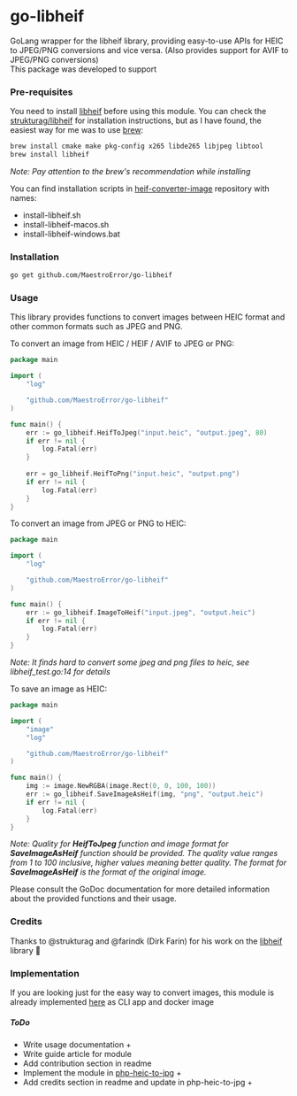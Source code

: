 # go-libheif
 GoLang wrapper for the libheif library, providing easy-to-use APIs for HEIC to JPEG/PNG conversions and vice versa. (Also provides support for AVIF to JPEG/PNG conversions)      
 This package was developed to support 

### Pre-requisites
You need to install [libheif](https://github.com/strukturag/libheif) before using this module. You can check the [strukturag/libheif](https://github.com/strukturag/libheif) for installation instructions, but as I have found, the easiest way for me was to use [brew](https://brew.sh/):
```bash
brew install cmake make pkg-config x265 libde265 libjpeg libtool
brew install libheif
```
*Note: Pay attention to the brew's recommendation while installing*    

You can find installation scripts in [heif-converter-image](https://github.com/MaestroError/heif-converter-image) repository with names:
- install-libheif.sh
- install-libheif-macos.sh
- install-libheif-windows.bat

### Installation
```bash
go get github.com/MaestroError/go-libheif
```

### Usage
This library provides functions to convert images between HEIC format and other common formats such as JPEG and PNG.       
          
To convert an image from HEIC / HEIF / AVIF to JPEG or PNG:
```go
package main

import (
	"log"

	"github.com/MaestroError/go-libheif"
)

func main() {
	err := go_libheif.HeifToJpeg("input.heic", "output.jpeg", 80)
	if err != nil {
		log.Fatal(err)
	}
	
	err = go_libheif.HeifToPng("input.heic", "output.png")
	if err != nil {
		log.Fatal(err)
	}
}

```

To convert an image from JPEG or PNG to HEIC:
```go
package main

import (
	"log"

	"github.com/MaestroError/go-libheif"
)

func main() {
	err := go_libheif.ImageToHeif("input.jpeg", "output.heic")
	if err != nil {
		log.Fatal(err)
	}
}

```
*Note: It finds hard to convert some jpeg and png files to heic, see libheif_test.go:14 for details*       
           
To save an image as HEIC:
```go
package main

import (
	"image"
	"log"

	"github.com/MaestroError/go-libheif"
)

func main() {
	img := image.NewRGBA(image.Rect(0, 0, 100, 100))
	err := go_libheif.SaveImageAsHeif(img, "png", "output.heic")
	if err != nil {
		log.Fatal(err)
	}
}

```
*Note: Quality for **HeifToJpeg** function and image format for **SaveImageAsHeif** function should be provided. The quality value ranges from 1 to 100 inclusive, higher values meaning better quality. The format for **SaveImageAsHeif** is the format of the original image.*       

Please consult the GoDoc documentation for more detailed information about the provided functions and their usage.          


### Credits
Thanks to @strukturag and @farindk (Dirk Farin) for his work on the [libheif](https://github.com/strukturag/libheif) library 🙏

### Implementation
If you are looking just for the easy way to convert images, this module is already implemented [here](https://github.com/MaestroError/heif-converter-image) as CLI app and docker image

##### ToDo
- Write usage documentation +
- Write guide article for module
- Add contribution section in readme
- Implement the module in [php-heic-to-jpg](https://github.com/MaestroError/php-heic-to-jpg) +
- Add credits section in readme and update in php-heic-to-jpg +